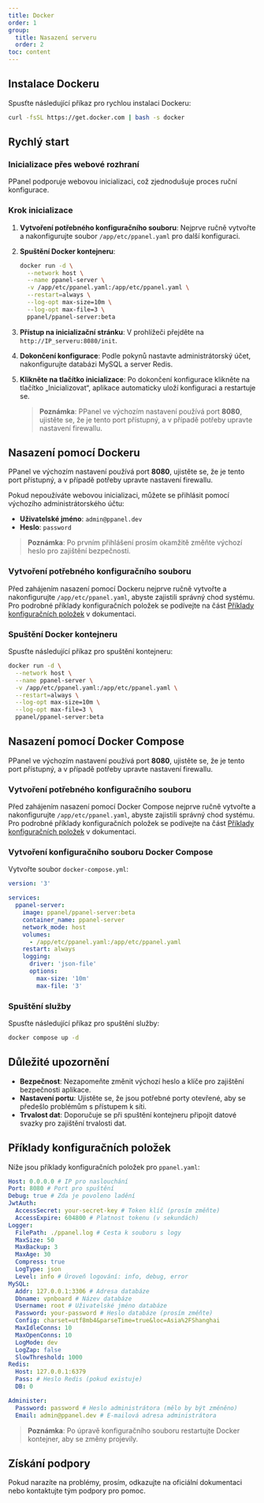 ```yaml
---
title: Docker
order: 1
group: 
  title: Nasazení serveru
  order: 2
toc: content
---
```


## Instalace Dockeru

Spusťte následující příkaz pro rychlou instalaci Dockeru:

```sh
curl -fsSL https://get.docker.com | bash -s docker
```

## Rychlý start

### Inicializace přes webové rozhraní

PPanel podporuje webovou inicializaci, což zjednodušuje proces ruční konfigurace.

### Krok inicializace

1. **Vytvoření potřebného konfiguračního souboru**: Nejprve ručně vytvořte a nakonfigurujte soubor `/app/etc/ppanel.yaml` pro další konfiguraci.

2. **Spuštění Docker kontejneru**:

   ```sh
   docker run -d \
     --network host \
     --name ppanel-server \
     -v /app/etc/ppanel.yaml:/app/etc/ppanel.yaml \
     --restart=always \
     --log-opt max-size=10m \
     --log-opt max-file=3 \
     ppanel/ppanel-server:beta
   ```

3. **Přístup na inicializační stránku**: V prohlížeči přejděte na `http://IP_serveru:8080/init`.

4. **Dokončení konfigurace**: Podle pokynů nastavte administrátorský účet, nakonfigurujte databázi MySQL a server Redis.

5. **Klikněte na tlačítko inicializace**: Po dokončení konfigurace klikněte na tlačítko „Inicializovat“, aplikace automaticky uloží konfiguraci a restartuje se.

   > **Poznámka**: PPanel ve výchozím nastavení používá port **8080**, ujistěte se, že je tento port přístupný, a v případě potřeby upravte nastavení firewallu.

## Nasazení pomocí Dockeru

PPanel ve výchozím nastavení používá port **8080**, ujistěte se, že je tento port přístupný, a v případě potřeby upravte nastavení firewallu.

Pokud nepoužíváte webovou inicializaci, můžete se přihlásit pomocí výchozího administrátorského účtu:

- **Uživatelské jméno**: `admin@ppanel.dev`
- **Heslo**: `password`

> **Poznámka**: Po prvním přihlášení prosím okamžitě změňte výchozí heslo pro zajištění bezpečnosti.

### Vytvoření potřebného konfiguračního souboru

Před zahájením nasazení pomocí Dockeru nejprve ručně vytvořte a nakonfigurujte `/app/etc/ppanel.yaml`, abyste zajistili správný chod systému. Pro podrobné příklady konfiguračních položek se podívejte na část [Příklady konfiguračních položek](#příklady-konfiguračních-položek) v dokumentaci.

### Spuštění Docker kontejneru

Spusťte následující příkaz pro spuštění kontejneru:

```sh
docker run -d \
  --network host \
  --name ppanel-server \
  -v /app/etc/ppanel.yaml:/app/etc/ppanel.yaml \
  --restart=always \
  --log-opt max-size=10m \
  --log-opt max-file=3 \
  ppanel/ppanel-server:beta
```

## Nasazení pomocí Docker Compose

PPanel ve výchozím nastavení používá port **8080**, ujistěte se, že je tento port přístupný, a v případě potřeby upravte nastavení firewallu.

### Vytvoření potřebného konfiguračního souboru

Před zahájením nasazení pomocí Docker Compose nejprve ručně vytvořte a nakonfigurujte `/app/etc/ppanel.yaml`, abyste zajistili správný chod systému. Pro podrobné příklady konfiguračních položek se podívejte na část [Příklady konfiguračních položek](#příklady-konfiguračních-položek) v dokumentaci.

### Vytvoření konfiguračního souboru Docker Compose

Vytvořte soubor `docker-compose.yml`:

```yaml
version: '3'

services:
  ppanel-server:
    image: ppanel/ppanel-server:beta
    container_name: ppanel-server
    network_mode: host
    volumes:
      - /app/etc/ppanel.yaml:/app/etc/ppanel.yaml
    restart: always
    logging:
      driver: 'json-file'
      options:
        max-size: '10m'
        max-file: '3'
```

### Spuštění služby

Spusťte následující příkaz pro spuštění služby:

```sh
docker compose up -d
```

## Důležité upozornění

- **Bezpečnost**: Nezapomeňte změnit výchozí heslo a klíče pro zajištění bezpečnosti aplikace.
- **Nastavení portu**: Ujistěte se, že jsou potřebné porty otevřené, aby se předešlo problémům s přístupem k síti.
- **Trvalost dat**: Doporučuje se při spuštění kontejneru připojit datové svazky pro zajištění trvalosti dat.

## Příklady konfiguračních položek

Níže jsou příklady konfiguračních položek pro `ppanel.yaml`:

```yaml
Host: 0.0.0.0 # IP pro naslouchání
Port: 8080 # Port pro spuštění
Debug: true # Zda je povoleno ladění
JwtAuth:
  AccessSecret: your-secret-key # Token klíč (prosím změňte)
  AccessExpire: 604800 # Platnost tokenu (v sekundách)
Logger:
  FilePath: ./ppanel.log # Cesta k souboru s logy
  MaxSize: 50
  MaxBackup: 3
  MaxAge: 30
  Compress: true
  LogType: json
  Level: info # Úroveň logování: info, debug, error
MySQL:
  Addr: 127.0.0.1:3306 # Adresa databáze
  Dbname: vpnboard # Název databáze
  Username: root # Uživatelské jméno databáze
  Password: your-password # Heslo databáze (prosím změňte)
  Config: charset=utf8mb4&parseTime=true&loc=Asia%2FShanghai
  MaxIdleConns: 10
  MaxOpenConns: 10
  LogMode: dev
  LogZap: false
  SlowThreshold: 1000
Redis:
  Host: 127.0.0.1:6379
  Pass: # Heslo Redis (pokud existuje)
  DB: 0

Administer:
  Password: password # Heslo administrátora (mělo by být změněno)
  Email: admin@ppanel.dev # E-mailová adresa administrátora
```

> **Poznámka**: Po úpravě konfiguračního souboru restartujte Docker kontejner, aby se změny projevily.

## Získání podpory

Pokud narazíte na problémy, prosím, odkazujte na oficiální dokumentaci nebo kontaktujte tým podpory pro pomoc.

